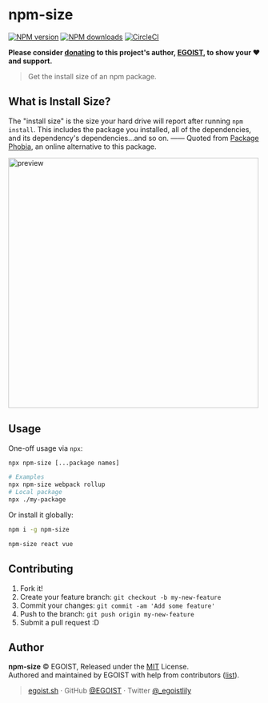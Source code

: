 # npm-size

[![NPM version](https://badgen.net/npm/v/npm-size)](https://npmjs.com/package/npm-size) [![NPM downloads](https://badgen.net/npm/dm/npm-size)](https://npmjs.com/package/npm-size) [![CircleCI](https://badgen.net/circleci/github/egoist/npm-size/master)](https://circleci.com/gh/egoist/npm-size/tree/master)

**Please consider [donating](https://www.patreon.com/egoist) to this project's author, [EGOIST](#author), to show your ❤️ and support.**

> Get the install size of an npm package.

## What is Install Size?

The "install size" is the size your hard drive will report after running `npm install`. This includes the package you installed, all of the dependencies, and its dependency's dependencies...and so on. —— Quoted from [Package Phobia](https://packagephobia.now.sh/), an online alternative to this package.

<img src="https://unpkg.com/@egoist/media/projects/npm-size/preview.svg" width="500" alt="preview">

## Usage

One-off usage via `npx`:

```bash
npx npm-size [...package names]

# Examples
npx npm-size webpack rollup
# Local package
npx ./my-package
```

Or install it globally:

```bash
npm i -g npm-size

npm-size react vue
```

## Contributing

1. Fork it!
2. Create your feature branch: `git checkout -b my-new-feature`
3. Commit your changes: `git commit -am 'Add some feature'`
4. Push to the branch: `git push origin my-new-feature`
5. Submit a pull request :D

## Author

**npm-size** © EGOIST, Released under the [MIT](./LICENSE) License.<br>
Authored and maintained by EGOIST with help from contributors ([list](https://github.com/egoist/npm-size/contributors)).

> [egoist.sh](https://egoist.sh) · GitHub [@EGOIST](https://github.com/egoist) · Twitter [@\_egoistlily](https://twitter.com/_egoistlily)
